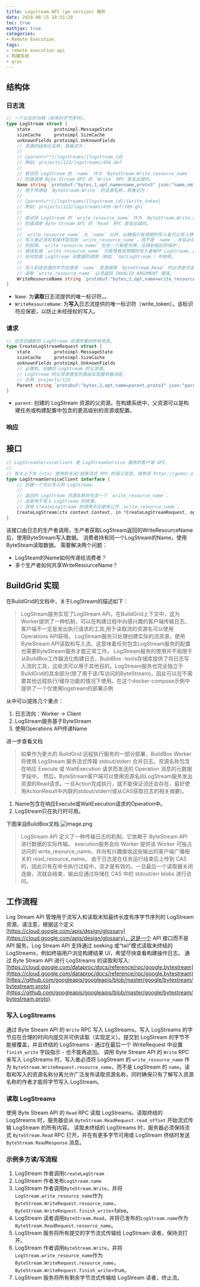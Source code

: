 ```yaml
---
title: Logstream API (go version) 解析
date: 2024-08-15 18:53:29
toc: true
mathjax: true
categories:
- Remote Execution
tags:
- remote execution api
- 构建系统
- grpc
---
```


## 结构体
### 日志流
```go
// 一个日志的句柄（有序的字节序列）。
type LogStream struct {
    state         protoimpl.MessageState
    sizeCache     protoimpl.SizeCache
    unknownFields protoimpl.UnknownFields
    // 资源的结构化名称，其格式为：
    //
    // {parent=**}/logstreams/{logstream_id}
    // 例如: projects/123/logstreams/456-def
    //
    // 尝试将 LogStream 的 `name` 作为 `ByteStream.Write.resource_name`
    // 的值调用 Byte Stream API 的 `Write` RPC 是会出错的。
    Name string `protobuf:"bytes,1,opt,name=name,proto3" json:"name,omitempty"`
    // 用于传递给 `ByteStream.Write` 的资源名称，其格式为：
    //
    // {parent=**}/logstreams/{logstream_id}/{write_token}
    // 例如: projects/123/logstreams/456-def/789-ghi
    //
    // 尝试将 LogStream 的 `write_resource_name` 作为 `ByteStream.Write.resource_name`
    // 的值调用 Byte Stream API 的 `Read` RPC 是会出错的。
    //
    // `write_resource_name` 与 `name` 分开，以确保只有预期的写入者可以写入特定的 LogStream。
    // 写入者必须将写操作定向到 `write_resource_name`，而不是 `name`，并且必须具有写入 LogStreams
    // 的权限。`write_resource_name` 包含一个秘密令牌，应得到相应的保护；
    // 错误处理 `write_resource_name` 可能导致非预期的写入者破坏 LogStream。因此，该字段应从
    // 任何检索 LogStream 元数据的调用（例如：`GetLogStream`）中排除。
    //
    // 写入到该资源的字节在使用 `name` 资源调用 `ByteStream.Read` 时必须是可读的。
    // 读取 `write_resource_name` 必须返回 INVALID_ARGUMENT 错误。
    WriteResourceName string `protobuf:"bytes,2,opt,name=write_resource_name,json=writeResourceName,proto3" json:"write_resource_name,omitempty"`
}
```

- `Name`: 为**读取**日志流提供的唯一标识符，。
- `WriteResourceName`: 为**写入**日志流提供的唯一标识符（write_token）。该标识符应保密，以防止未经授权的写入。
### 请求
```go
// 包含创建新的 LogStream 资源所需的所有信息。
type CreateLogStreamRequest struct {
	state         protoimpl.MessageState
	sizeCache     protoimpl.SizeCache
	unknownFields protoimpl.UnknownFields
	// 必需的。创建的 LogStream 的父资源。
	// LogStream 的父资源类型列表由实现服务器决定。
	// 示例：projects/123
	Parent string `protobuf:"bytes,1,opt,name=parent,proto3" json:"parent,omitempty"`
}
```

- `parent`: 创建的 LogStream 资源的父资源。在构建系统中，父资源可以是构建任务或构建配置中包含的更高级别的资源或配置。
### 响应
## 接口
```go
// LogStreamServiceClient 是 LogStreamService 服务的客户端 API。
//
// 有关上下文 (ctx) 使用和关闭/结束流式 RPC 的语义信息，请参阅 https://godoc.org/google.golang.org/grpc#ClientConn.NewStream。
type LogStreamServiceClient interface {
    // 创建一个可以写入的 LogStream。
    //
    // 返回的 LogStream 资源名称将包含一个 `write_resource_name`，
    // 这是用于写入 LogStream 的资源。
    // 调用 CreateLogStream 的调用方应避免公开 `write_resource_name`。
    CreateLogStream(ctx context.Context, in *CreateLogStreamRequest, opts ...grpc.CallOption) (*LogStream, error)
}

```
该接口由日志的生产者调用，生产者获取LogStream返回的WriteResourceName后，使用ByteStream写入数据。
消费者持有同一个LogStream的Name，使用ByteSteam读取数据。
需要解决两个问题：

- LogSteam的Name如何传递给消费者？
- 多个生产者如何共享WriteResourceName？
## BuildGrid 实现
在BuildGrid的文档中，关于LogStream的描述如下：
> LogStream服务实现了LogStream API。在BuildGrid上下文中，这为Worker提供了一种机制，可以在构建过程中向感兴趣的客户端传输日志。客户端不一定是发出执行请求的工具;用于读取流的资源名可以使用Operations API获得。
> LogStream服务只处理创建实际的流资源，使用ByteStream API读取和写入流。这意味着任何包含LogStream服务的配置也需要ByteStream服务才能正常工作。
> LogStream服务的使用并不局限于从BuildBox工作器流化构建日志，BuildBox -tools存储库提供了将日志写入流的工具，这些流可以用于其他目的。LogStream服务也完全独立于BuildGrid的其余部分(除了用于读/写访问的ByteStream)，因此可以在不需要其他远程执行/缓存功能的情况下使用。在这个docker-compose示例中提供了一个仅使用logstream的部署示例

从中可以提炼几个重点：

1. 日志流向：Worker -> Client
2. LogStream服务基于ByteStream
3. 使用Operations API传递Name

进一步查看文档
> 如果作为更大的 BuildGrid 远程执行服务的一部分部署，BuildBox Worker 将使用 LogStream 服务流式传输 stdout/stderr 合并日志。资源名称包含在响应 Execute 或 WaitExecution 请求而发送的 Operation 消息的元数据字段中。
> 然后，ByteStream客户端可以使用资源名向LogStream服务发出资源的Read请求。一旦Action完成执行，就不能保证流还会存在，最好使用ActionResult中内联的stdout/stderr(或从CAS获取日志的相关摘要)。

1. Name包含在响应Execute或WaitExecution请求的Operation中。
2. LogStream只在执行时可用。

下图来自BuildBox文档
![image.png](https://raw.githubusercontent.com/buttering/EasyBlogs/master/asset/pictures/0fc3b93119b7ea112566ca7d729eef36/b57ef2be4938eae6f0c2a86cc3221884.png)
> LogStream API  定义了一种传输日志的机制，它依赖于 ByteStream API  进行数据的实际传输。
> execution服务会向 Worker 提供该 Worker 可独占访问的 write_resource_name，并向有兴趣接收这些输出的客户端广播相关的 read_resource_name。
> 由于日志是在任务运行结束后上传到 CAS 的，因此只有在命令执行过程中，流才是有效的。一旦最后一个读取器关闭连接，流就会结束，输出应通过存储在 CAS 中的 stdout/err blobs 进行访问。

## 工作流程
Log Stream API 管理用于流写入和读取未知最终长度有序字节序列的 LogStream 资源。请注意，根据这个定义 [https://cloud.google.com/apis/design/glossary](https://cloud.google.com/apis/design/glossary)，这是一个 API 接口而不是 API 服务。Log Stream API 支持通过 seeking 或“tail”模式读取未终结的 LogStreams，例如终端用户浏览构建结果 UI，希望尽快查看构建操作日志。
通过 Byte Stream API 进行 LogStreams 的读取和写入:
[https://cloud.google.com/dataproc/docs/reference/rpc/google.bytestream](https://cloud.google.com/dataproc/docs/reference/rpc/google.bytestream)
[https://github.com/googleapis/googleapis/blob/master/google/bytestream/bytestream.proto](https://github.com/googleapis/googleapis/blob/master/google/bytestream/bytestream.proto)
### 写入 LogStreams
通过 Byte Stream API 的 `Write` RPC 写入 LogStreams。写入 LogStreams 的字节应在合理的时间内提交并可供读取（实现定义）。提交到 LogStream 的字节不能被覆盖，并且终结的 LogStreams - 通过在最后一个 WriteRequest 中设置 `finish_write` 字段指示 - 也不能再追加。
调用 Byte Stream API 的 `Write` RPC 来写入 LogStreams 时，写入者必须将 LogStream 的 `write_resource_name` 作为 `ByteStream.WriteRequest.resource_name`，而不是 LogStream 的 `name`。读取和写入的资源名称分离允许广泛发布读取资源名称，同时确保只有了解写入资源名称的作者才能将字节写入 LogStream。
### 读取 LogStreams
使用 Byte Stream API 的 `Read` RPC 读取 LogStreams。读取终结的 LogStreams 时，服务器会从 `ByteStream.ReadRequest.read_offset` 开始流式传输 LogStream 的所有内容。
读取未终结的 LogStreams 时，服务器必须保持流式 `ByteStream.Read` RPC 打开，并在有更多字节可用或 LogStream 终结时发送 `ByteStream.ReadResponse` 消息。
### 示例多方读/写流程

1. LogStream 作者调用`CreateLogStream`
2. LogStream 作者发布`LogStream.name`
3. LogStream 作者调用`ByteStream.Write`，并将`LogStream.write_resource_name`作为`ByteStream.WriteRequest.resource_name`，`ByteStream.WriteRequest.finish_write`=false。
4. LogStream 读者调用`ByteStream.Read`，并将已发布的`LogStream.name`作为`ByteStream.ReadRequest.resource_name`。
5. LogStream 服务将所有提交的字节流式传输给 LogStream 读者，保持流打开。
6. LogStream 作者调用`ByteStream.Write`，并将`LogStream.write_resource_name`作为`ByteStream.WriteRequest.resource_name`，`ByteStream.WriteRequest.finish_write`=true。
7. LogStream 服务将所有剩余字节流式传输给 LogStream 读者，终止流。
